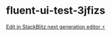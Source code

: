 # fluent-ui-test-3jfizs

[Edit in StackBlitz next generation editor ⚡️](https://stackblitz.com/~/github.com/kapnion/fluent-ui-test-3jfizs)